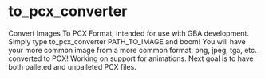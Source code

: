 # to_pcx_converter
Convert Images To PCX Format, intended for use with GBA development.
Simply type to_pcx_converter PATH_TO_IMAGE and boom! You will have your 
more common image from a more common format: png, jpeg, tga, etc. converted to PCX!
Working on support for animations. Next goal is to have both palleted and unpalleted 
PCX files.
